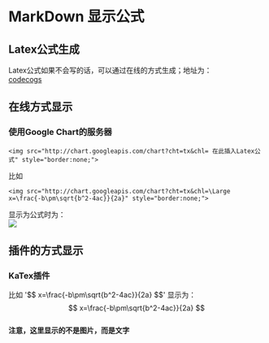 # MarkDown 显示公式
## Latex公式生成
Latex公式如果不会写的话，可以通过在线的方式生成；地址为：  
[codecogs](http://latex.codecogs.com/eqneditor/editor.php)

## 在线方式显示
### 使用Google Chart的服务器
```
<img src="http://chart.googleapis.com/chart?cht=tx&chl= 在此插入Latex公式" style="border:none;">
```
比如
```
<img src="http://chart.googleapis.com/chart?cht=tx&chl=\Large x=\frac{-b\pm\sqrt{b^2-4ac}}{2a}" style="border:none;">
```
显示为公式时为：  
<img src="http://chart.googleapis.com/chart?cht=tx&chl=\Large x=\frac{-b\pm\sqrt{b^2-4ac}}{2a}" style="border:none;">


## 插件的方式显示
### KaTex插件
比如 '\$\$ x=\frac{-b\pm\sqrt{b^2-4ac}}{2a} \$\$' 显示为：$$ x=\frac{-b\pm\sqrt{b^2-4ac}}{2a} $$  
**注意，这里显示的不是图片，而是文字**
